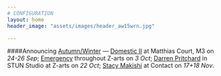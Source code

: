 ```yaml
---
# CONFIGURATION
layout: home
header_image: "assets/images/header_aw15wrn.jpg"

---
```

####Announcing [Autumn/Winter](/current/2015-autumnwinter) — [Domestic II](/current/2015-domestic) at Matthias Court, M3 on *24-26 Sep*; [Emergency](/current/2015-domesticemergency) throughout Z-arts on *3 Oct*; [Darren Pritchard](/current/2015-autumnwinter/pritchard) in STUN Studio at Z-arts on *22 Oct*; [Stacy Makishi](http://www.wordofwarning.org/current/2015-autumnwinter/makishi) at Contact on *17+18 Nov*.
